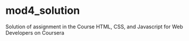 # mod4_solution
Solution of assignment in the Course HTML, CSS, and Javascript for Web Developers on Coursera
